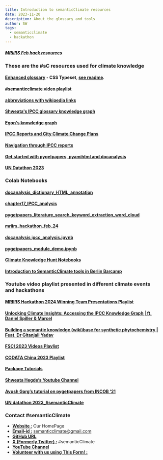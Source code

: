 ```yaml
---
title: Introduction to semanticClimate resources
date: 2023-11-20
description: About the glossary and tools 
author: SW
tags:
  - semanticclimate
  - hackathon
---
```


##### [MRIIRS Feb hack resources](../../posts/for_MRIIRS_hack/)

### These are the #sC resources used for climate knowledge 

#### [Enhanced glossary](https://vivliostyle.vercel.app/#src=https://raw.githubusercontent.com/semanticClimate/glossary-demo/main/ipccglossary.jsonld) - CSS Typeset, [see readme](https://github.com/semanticClimate/glossary-demo/blob/main/README.md).

#### [#semanticclimate video playlist](https://www.youtube.com/playlist?list=PLtKHReMoCMwl3taR18VfvuUHJTO0Cs92y)

#### [abbreviations with wikipedia links](https://github.com/petermr/semanticClimate/blob/main/ipcc/ar6/test/total_glossary/glossaries/total/acronyms_wiki_pedia.csv)

#### [Shweata's IPCC glossary knowledge graph](https://semanticclimate.github.io/p/en/ipcc_glossary/)

#### [Egon's knowledge graph](https://kg-ipclimatec-reports.wikibase.cloud/wiki/Main_Page)

#### [IPCC Reports and City Climate Change Plans](https://mrchristian.github.io/city-climate-plans-notebook/)

#### [Navigation through IPCC reports](https://semanticclimate.github.io/p/en/posts/ipcc_resources/)

#### [Get started with pygetpapers, pyamihtml and docanalysis](https://semanticclimate.github.io/p/en/posts/alpha-tests-for-fsci-23/)

#### [UN Datathon 2023](https://github.com/semanticClimate/un-datathon-2023/tree/main)

### Colab Notebooks

#### [docanalysis_dictionary_HTML_annotation](https://colab.research.google.com/drive/13J-5kXKYUAMWGoSJGAANb-Ws70k7bvPs?usp=sharing)

#### [chapter17_IPCC_analysis](https://colab.research.google.com/github/petermr/semanticClimate/blob/main/outreach/climate_knowledge_hunt_hackathon/Hackathon_Notebook/Chapter_17_Notebook.ipynb)

#### [pygetpapers_literature_search_keyword_extraction_word_cloud](https://colab.research.google.com/drive/1QhkUNom8U_BR1bRVNNn6wWsIdtRmpxQt?usp=sharing)

#### [mriirs_hackathon_feb_24](https://colab.research.google.com/drive/1g60INRchV3QEwI1XsU6q4ipI-YfpM8PH?usp=sharing)

#### [docanalysis ipcc_analysis.ipynb](https://colab.research.google.com/drive/1sT2Die3pV3dLcyHgwZBg3IxS2FJ_8W0-?usp=sharing)

#### [pygetpapers_module_demo.ipynb](https://colab.research.google.com/github/petermr/pygetpapers/blob/main/pygetpapers_module_demo.ipynb)

#### [Climate Knowledge Hunt Notebooks](https://github.com/petermr/semanticClimate/tree/main/outreach/climate_knowledge_hunt_hackathon/Hackathon_Notebook)

#### [Introduction to SemanticClimate tools in Berlin Barcamp](https://semanticclimate.github.io/p/en/posts/barcamp_post3/)

### Youtube video playlist presented in different climate events and hackathons

#### [MRIIRS Hackathon 2024 Winning Team Presentations Playlist](https://www.youtube.com/watch?v=xuzRHDPZKjs&list=PLtKHReMoCMwk3f1RCB830TxROukOHN0ev)

#### [Unlocking Climate Insights: Accessing the IPCC Knowledge Graph | ft. Daniel Spiller & Marcel](https://www.youtube.com/watch?v=7ok7hx40Bes)

#### [Building a semantic knowledge (wiki)base for synthetic phytochemistry | Feat. Dr Gitanjali Yadav](https://www.youtube.com/embed/krbeWMTz5CY)

#### [FSCI 2023 Videos Playlist](https://www.youtube.com/playlist?list=PLtKHReMoCMwmmlDDTbDQx2A3oHgQXw4mT)

#### [CODATA China 2023 Playlist](https://www.youtube.com/playlist?list=PLtKHReMoCMwl3taR18VfvuUHJTO0Cs92y)

#### [Package Tutorials](https://www.youtube.com/playlist?list=PLtKHReMoCMwmUCHn0YuGRGY1jbtovjAly)

#### [Shweata Hegde’s Youtube Channel](https://www.youtube.com/@ShweataNHegde/videos)

#### [Ayush Garg’s tutorial on pygetpapers from INCOB ‘21](https://www.youtube.com/watch?v=pUjiNzLVHLY&)

#### [UN datathon 2023_#semanticClimate](https://www.youtube.com/watch?v=XjfvvA_yVXw)

### Contact #semanticClimate

- [**Website :**](https://semanticclimate.github.io/p/en/) Our HomePage
- [**Email-id :**](semanticclimate@gmail.com) <semanticclimate@gmail.com>
- [**GitHub URL**](https://github.com/petermr/semanticClimate)
- [**X (Formerly Twitter) :**](https://twitter.com/semanticClimate) #semanticClimate
- [**YouTube Channel**](https://www.youtube.com/channel/UCtsjF_DOMiCoZlZV3BzuAsg)
- [**Volunteer with us using This Form! :**](https://forms.gle/YaMs9GBKXropVoS4A)
 













